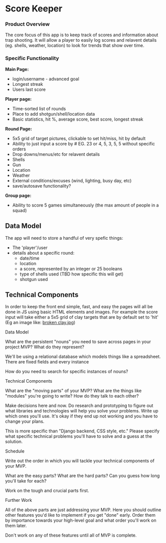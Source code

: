 # **Score Keeper**

### Product Overview
The core focus of this app is to keep track of scores and information about trap shooting. It will allow a player to easily log scores and relavent details (eg. shells, weather, location) to look for trends that show over time. 

### Specific Functionality

**Main Page:**
  * login/username - advanced goal
  * Longest streak
  * Users last score

**Player page:**
  * Time-sorted list of rounds
  * Place to add shotgun/shell/location data
  * Basic statistics, hit %, average score, best score, longest streak

**Round Page:**
  * 5x5 grid of target pictures, clickable to set hit/miss, hit by default
  * Ability to just input a score by # EG. 23 or 4, 5, 3, 5, 5 without specific orders
  * Drop downs/menus/etc for relavent details
   * Shells
   * Gun
   * Location
   * Weather
   * External conditions/excuses (wind, lighting, busy day, etc)
   * save/autosave functionality?

**Group page:**
 * Ability to score 5 games simultaneously (the max amount of people in a squad)

## Data Model
The app will need to store a handful of very spefic things:
 * The 'player'/user
 * details about a specific round:
   * date/time
   * location
   * a score, represented by an integer or 25 booleans
   * type of shells used (TBD how specific this will get)
   * shotgun used

## Technical Components
In order to keep the front end simple, fast, and easy the pages will all be done in JS using basic HTML elements and images. For example the score input will take either a 5x5 grid of clay targets that are by default set to 'hit' (Eg an image like: [broken clay.jpg](http://mickleyhall.com/wp-content/uploads/2015/05/clay-pigeon-shooting.jpg))

Data Model

What are the persistent "nouns" you need to save across pages in your project MVP? What do they represent?

We'll be using a relational database which models things like a spreadsheet. There are fixed fields and every instance

How do you need to search for specific instances of nouns?

Technical Components

What are the "moving parts" of your MVP? What are the things like "modules" you're going to write? How do they talk to each other?

Make decisions here and now. Do research and prototyping to figure out what libraries and technologies will help you solve your problems. Write up which ones you'll use. It's okay if they end up not working and you have to change your plans.

This is more specific than "Django backend, CSS style, etc." Please specify what specific technical problems you'll have to solve and a guess at the solution.

Schedule

Write out the order in which you will tackle your technical components of your MVP.

What are the easy parts? What are the hard parts? Can you guess how long you'll take for each?

Work on the tough and crucial parts first.

Further Work

All of the above parts are just addressing your MVP. Here you should outline other features you'd like to implement if you get "done" early. Order them by importance towards your high-level goal and what order you'll work on them later.

Don't work on any of these features until all of MVP is complete.

